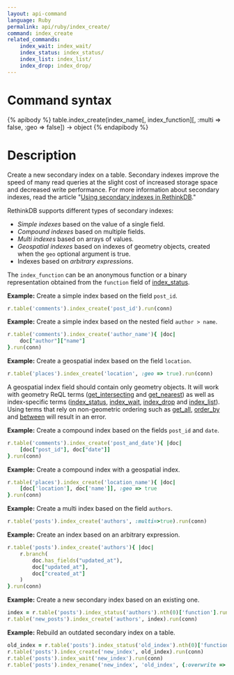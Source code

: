 ```yaml
---
layout: api-command
language: Ruby
permalink: api/ruby/index_create/
command: index_create
related_commands:
    index_wait: index_wait/
    index_status: index_status/
    index_list: index_list/
    index_drop: index_drop/
---
```


# Command syntax #

{% apibody %}
table.index_create(index_name[, index_function][, :multi => false, :geo => false]) &rarr; object
{% endapibody %}

# Description #

Create a new secondary index on a table. Secondary indexes improve the speed of many read queries at the slight cost of increased storage space and decreased write performance. For more information about secondary indexes, read the article "[Using secondary indexes in RethinkDB](/docs/secondary-indexes/)."

RethinkDB supports different types of secondary indexes:

- *Simple indexes* based on the value of a single field.
- *Compound indexes* based on multiple fields.
- *Multi indexes* based on arrays of values.
- *Geospatial indexes* based on indexes of geometry objects, created when the `geo` optional argument is true.
- Indexes based on *arbitrary expressions*.

The `index_function` can be an anonymous function or a binary representation obtained from the `function` field of [index_status](/api/ruby/index_status).

__Example:__ Create a simple index based on the field `post_id`.

```rb
r.table('comments').index_create('post_id').run(conn)
```
__Example:__ Create a simple index based on the nested field `author > name`.


```rb
r.table('comments').index_create('author_name'){ |doc|
    doc["author"]["name"]
}.run(conn)
```

__Example:__ Create a geospatial index based on the field `location`.

```rb
r.table('places').index_create('location', :geo => true).run(conn)
```

A geospatial index field should contain only geometry objects. It will work with geometry ReQL terms ([get_intersecting](/api/ruby/get_intersecting/) and [get_nearest](/api/ruby/get_nearest/)) as well as index-specific terms ([index_status](/api/ruby/index_status), [index_wait](/api/ruby/index_wait), [index_drop](/api/ruby/index_drop) and [index_list](/api/ruby/index_list)). Using terms that rely on non-geometric ordering such as [get_all](/api/ruby/get_all/), [order_by](/api/ruby/order_by/) and [between](/api/ruby/order_by/) will result in an error.


__Example:__ Create a compound index based on the fields `post_id` and `date`.

```rb
r.table('comments').index_create('post_and_date'){ |doc|
    [doc["post_id"], doc["date"]]
}.run(conn)
```

__Example:__ Create a compound index with a geospatial index.

```rb
r.table('places').index_create('location_name'){ |doc|
    [doc['location'], doc['name']], :geo => true
}.run(conn)
```


__Example:__ Create a multi index based on the field `authors`.

```rb
r.table('posts').index_create('authors', :multi=>true).run(conn)
```

__Example:__ Create an index based on an arbitrary expression.

```rb
r.table('posts').index_create('authors'){ |doc|
    r.branch(
        doc.has_fields("updated_at"),
        doc["updated_at"],
        doc["created_at"]
    )
}.run(conn)
```

__Example:__ Create a new secondary index based on an existing one.

```rb
index = r.table('posts').index_status('authors').nth(0)['function'].run(conn)
r.table('new_posts').index_create('authors', index).run(conn)
```

__Example:__ Rebuild an outdated secondary index on a table.

```rb
old_index = r.table('posts').index_status('old_index').nth(0)['function'].run(conn)
r.table('posts').index_create('new_index', old_index).run(conn)
r.table('posts').index_wait('new_index').run(conn)
r.table('posts').index_rename('new_index', 'old_index', {:overwrite => true}).run(conn)
```

